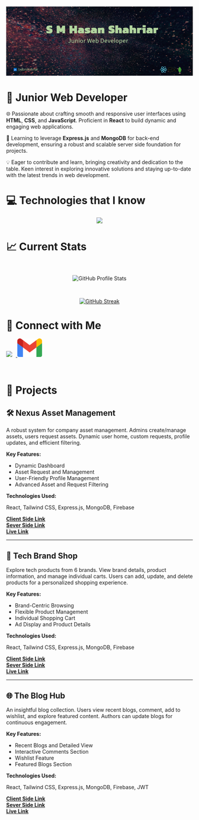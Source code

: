 ![Header](./cover.png)

# 🚀 Junior Web Developer 

🌐 Passionate about crafting smooth and responsive user interfaces using **HTML**, **CSS**, and **JavaScript**. Proficient in **React** to build dynamic and engaging web applications.

🔧 Learning to leverage **Express.js** and **MongoDB** for back-end development, ensuring a robust and scalable server side foundation for projects.

💡 Eager to contribute and learn, bringing creativity and dedication to the table. Keen interest in exploring innovative solutions and staying up-to-date with the latest trends in web development.


# 💻 Technologies that I know

<p align="center">
  <a href="https://github.com/smhasan-shahriar">
    <img src="https://skillicons.dev/icons?i=html,css,js,react,express,mongodb,tailwind,git&perline=4" />
  </a>
</p>

# 📈 Current Stats

<br/>


<p align="center">
  <img src="http://github-profile-summary-cards.vercel.app/api/cards/stats?username=smhasan-shahriar&theme=apprentice" alt="GitHub Profile Stats">
</p>

<br/>
<p align="center">
<a href="https://git.io/streak-stats"><img src="https://github-readme-streak-stats.herokuapp.com?user=smhasan-shahriar&theme=dark" alt="GitHub Streak" /></a>
</p>

# 🔗 Connect with Me

<p>
  <a href="https://www.linkedin.com/in/adorshahriar/"  target="_blank">
    <img style="height: 50px; margin-right: 10px;" src="https://skillicons.dev/icons?i=linkedin" />
  </a>
  <a href="mailto:ador.shahriar@gmail.com">
  <img style="height: 50px;" src="./gmail.png" />
  </a>
</p>

<br/>

# 🚀 Projects

## 🛠️ Nexus Asset Management

A robust system for company asset management. Admins create/manage assets, users request assets. Dynamic user home, custom requests, profile updates, and efficient filtering.

**Key Features:**
- Dynamic Dashboard
- Asset Request and Management
- User-Friendly Profile Management
- Advanced Asset and Request Filtering

**Technologies Used:**

React, Tailwind CSS, Express.js, MongoDB, Firebase


**[Client Side Link](https://github.com/smhasan-shahriar/nexus-asset-management-client-side)**
<br/>
**[Sever Side Link](https://github.com/smhasan-shahriar/nexus-asset-management-server-side)**
<br/>
**[Live Link](https://sparkly-parfait-a3fbdc.netlify.app/)**


---

## 🛒 Tech Brand Shop

Explore tech products from 6 brands. View brand details, product information, and manage individual carts. Users can add, update, and delete products for a personalized shopping experience.

**Key Features:**
- Brand-Centric Browsing
- Flexible Product Management
- Individual Shopping Cart
- Ad Display and Product Details


**Technologies Used:**

React, Tailwind CSS, Express.js, MongoDB, Firebase

**[Client Side Link](https://github.com/smhasan-shahriar/tech-brand-shop-client-side)**
<br/>
**[Sever Side Link](https://github.com/smhasan-shahriar/tech-brand-shop-server-side)**
<br/>
**[Live Link](https://brand-shop-9b1a9.web.app/)**

---

## 🌐 The Blog Hub

An insightful blog collection. Users view recent blogs, comment, add to wishlist, and explore featured content. Authors can update blogs for continuous engagement.

**Key Features:**
- Recent Blogs and Detailed View
- Interactive Comments Section
- Wishlist Feature
- Featured Blogs Section

**Technologies Used:**

React, Tailwind CSS, Express.js, MongoDB, Firebase, JWT

**[Client Side Link](https://github.com/smhasan-shahriar/the-blog-hub-client-side)**
<br/>
**[Sever Side Link](https://github.com/smhasan-shahriar/the-blog-hub-server-side)**
<br/>
**[Live Link](https://brand-shop-9b1a9.web.app/)**
